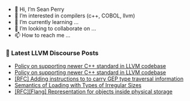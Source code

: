 - 👋 Hi, I’m Sean Perry
- 👀 I’m interested in compilers (c++, COBOL, llvm)
- 🌱 I’m currently learning ...
- 💞️ I’m looking to collaborate on ...
- 📫 How to reach me ...

<!---
s66perry/s66perry is a ✨ special ✨ repository because its `README.md` (this file) appears on your GitHub profile.
You can click the Preview link to take a look at your changes.
--->
### 📕 Latest LLVM Discourse Posts

<!-- DISCOURSE-LLVM:START -->
- [Policy on supporting newer C++ standard in LLVM codebase](https://discourse.llvm.org/t/policy-on-supporting-newer-c-standard-in-llvm-codebase/88114#post_11)
- [Policy on supporting newer C++ standard in LLVM codebase](https://discourse.llvm.org/t/policy-on-supporting-newer-c-standard-in-llvm-codebase/88114#post_10)
- [[RFC] Adding instructions to to carry GEP type traversal information](https://discourse.llvm.org/t/rfc-adding-instructions-to-to-carry-gep-type-traversal-information/88141#post_7)
- [Semantics of Loading with Types of Irregular Sizes](https://discourse.llvm.org/t/semantics-of-loading-with-types-of-irregular-sizes/88147#post_8)
- [[RFC][Flang] Representation for objects inside physical storage](https://discourse.llvm.org/t/rfc-flang-representation-for-objects-inside-physical-storage/88026#post_6)
<!-- DISCOURSE-LLVM:END -->
